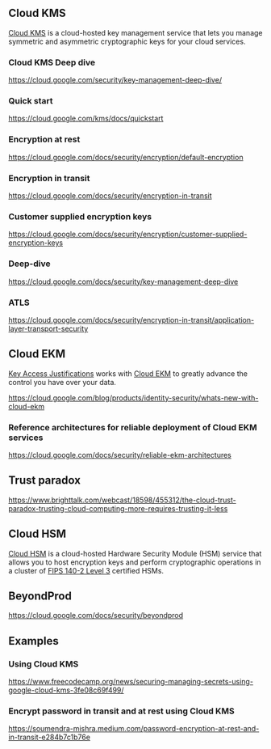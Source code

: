 ## Cloud KMS

[Cloud KMS](  https://cloud.google.com/security-key-management ) is a cloud-hosted key management service that lets you manage symmetric and asymmetric cryptographic keys for your cloud services.


### Cloud KMS Deep dive

https://cloud.google.com/security/key-management-deep-dive/


### Quick start

https://cloud.google.com/kms/docs/quickstart

### Encryption at rest

https://cloud.google.com/docs/security/encryption/default-encryption

### Encryption in transit

https://cloud.google.com/docs/security/encryption-in-transit

### Customer supplied encryption keys

https://cloud.google.com/docs/security/encryption/customer-supplied-encryption-keys

### Deep-dive

https://cloud.google.com/docs/security/key-management-deep-dive

### ATLS

https://cloud.google.com/docs/security/encryption-in-transit/application-layer-transport-security

## Cloud EKM

[Key Access Justifications](https://cloud.google.com/blog/products/identity-security/control-access-to-gcp-data-with-key-access-justifications) works with [Cloud EKM](https://cloud.google.com/kms/docs/ekm) to greatly advance the control you have over your data. 


https://cloud.google.com/blog/products/identity-security/whats-new-with-cloud-ekm


### Reference architectures for reliable deployment of Cloud EKM services

https://cloud.google.com/docs/security/reliable-ekm-architectures

## Trust paradox

https://www.brighttalk.com/webcast/18598/455312/the-cloud-trust-paradox-trusting-cloud-computing-more-requires-trusting-it-less

## Cloud HSM

[Cloud HSM](https://cloud.google.com/kms/docs/hsm) is a cloud-hosted Hardware Security Module (HSM) service that allows you to host encryption keys and perform cryptographic operations in a cluster of [FIPS 140-2 Level 3](https://csrc.nist.gov/publications/detail/fips/140/2/final) certified HSMs.

## BeyondProd

https://cloud.google.com/docs/security/beyondprod

## Examples

### Using Cloud KMS

https://www.freecodecamp.org/news/securing-managing-secrets-using-google-cloud-kms-3fe08c69f499/

### Encrypt password in transit and at rest using Cloud KMS

https://soumendra-mishra.medium.com/password-encryption-at-rest-and-in-transit-e284b7c1b76e